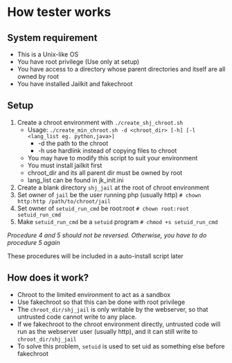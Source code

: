 # How tester works

## System requirement

* This is a Unix-like OS
* You have root privilege (Use only at setup)
* You have access to a directory whose parent directories and itself are all owned by root
* You have installed Jailkit and fakechroot

## Setup

1. Create a chroot environment with `./create_shj_chroot.sh`
	* Usage: `./create_min_chroot.sh -d <chroot_dir> [-h] [-l <lang_list eg. python,java>]`
		* -d the path to the chroot
		* -h use hardlink instead of copying files to chroot
	* You may have to modify this script to suit your environment
	* You must install jailkit first
	* chroot\_dir and its all parent dir must be owned by root
	* lang\_list can be found in jk\_init.ini
2. Create a blank directory `shj_jail` at the root of chroot environment
3. Set owner of `jail` be the user running php (usually http) `# chown http:http /path/to/chroot/jail`
4. Set owner of `setuid_run_cmd` be root:root `# chown root:root setuid_run_cmd`
5. Make `setuid_run_cmd` be a `setuid` program `# chmod +s setuid_run_cmd`

_Procedure 4 and 5 should not be reversed. Otherwise, you have to do procedure 5 again_

These procedures will be included in a auto-install script later

## How does it work?

* Chroot to the limited environment to act as a sandbox
* Use fakechroot so that this can be done with root privilege
* The `chroot_dir/shj_jail` is only writable by the webserver, so that untrusted code cannot write to any place.
* If we fakechroot to the chroot environment directly, untrusted code will run as the webserver user (usually http), and it can still write to `chroot_dir/shj_jail`
* To solve this problem, `setuid` is used to set uid as something else before fakechroot

